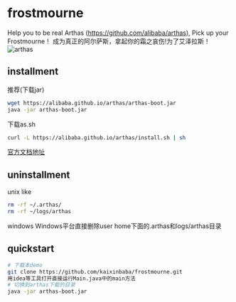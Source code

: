# frostmourne
Help you to be real Arthas (https://github.com/alibaba/arthas), Pick up your Frostmourne！
成为真正的阿尔萨斯，拿起你的霜之哀伤!为了艾泽拉斯！
![arthas](https://www.google.com/imgres?imgurl=http%3A%2F%2Fimg4.18183.com%2Fuploads%2Fallimg%2F170417%2F21-1F41G12013.jpg%40q_80&imgrefurl=http%3A%2F%2Fhots.178.com%2F201704%2F286419895423.html&docid=hJmBWUF5zpGLKM&tbnid=w63ookoC2NK43M%3A&vet=10ahUKEwiluJL62erhAhWPGqYKHUsSC24QMwhOKBEwEQ..i&w=415&h=218&safe=strict&bih=824&biw=1476&q=%E9%98%BF%E5%B0%94%E8%90%A8%E6%96%AF%20%E5%9B%BE%E7%89%87&ved=0ahUKEwiluJL62erhAhWPGqYKHUsSC24QMwhOKBEwEQ&iact=mrc&uact=8)

## installment
推荐(下载jar)
```bash
wget https://alibaba.github.io/arthas/arthas-boot.jar
java -jar arthas-boot.jar
```
下载as.sh
```bash
curl -L https://alibaba.github.io/arthas/install.sh | sh
```
[官方文档地址](https://alibaba.github.io/arthas/install-detail.html)
## uninstallment
unix like
```bash
rm -rf ~/.arthas/
rm -rf ~/logs/arthas
```
windows
Windows平台直接删除user home下面的.arthas和logs/arthas目录

## quickstart
```bash
# 下载本demo
git clone https://github.com/kaixinbaba/frostmourne.git
用idea等工具打开直接运行Main.java中的main方法
# 切换到arthas下载的目录
java -jar arthas-boot.jar 
```

